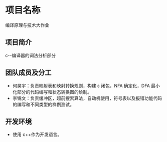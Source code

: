 # 项目名称

编译原理与技术大作业

## 项目简介

c--编译器的词法分析部分

## 团队成员及分工

- 何昊宇：负责映射表和映射转换规则，构建 ε 闭包，NFA 确定化，DFA 最小化部分的代码编写和状态转换图的绘制。
- 李锦文：负责缓冲区，超前搜索算法，自动机使用，符号表以及报错功能代码的编写和不同类型的样例测试。

## 开发环境

- 使用 c++作为开发语言。
